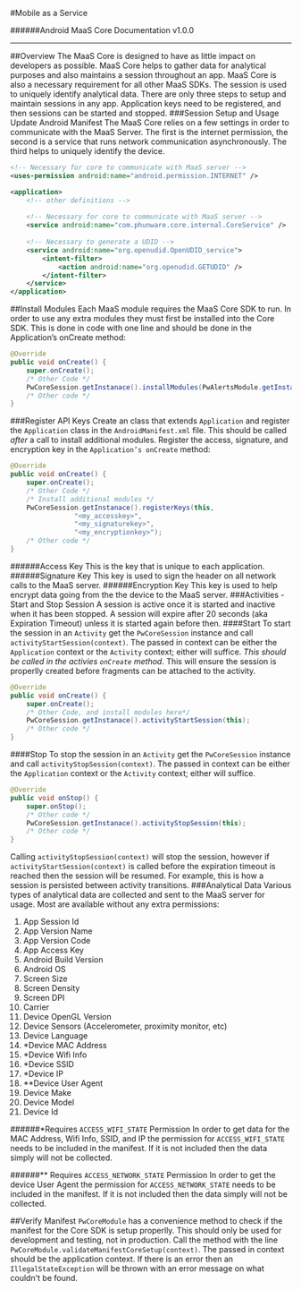 #Mobile as a Service

######Android MaaS Core Documentation
v1.0.0

________________
##Overview
The MaaS Core is designed to have as little impact on developers as possible. MaaS Core helps to gather data for analytical purposes and also maintains a session throughout an app. MaaS Core is also a necessary requirement for all other MaaS SDKs.
The session is used to uniquely identify analytical data. There are only three steps to setup and maintain sessions in any app. Application keys need to be registered, and then sessions can be started and stopped.
###Session Setup and Usage
Update Android Manifest
The MaaS Core relies on a few settings in order to communicate with the MaaS Server. 
The first is the internet permission, the second is a service that runs network communication asynchronously.
The third helps to uniquely identify the device.
``` XML
<!-- Necessary for core to communicate with MaaS server -->
<uses-permission android:name="android.permission.INTERNET" />

<application>
	<!-- other definitions -->
	
	<!-- Necessary for core to communicate with MaaS server -->
	<service android:name="com.phunware.core.internal.CoreService" />
	
	<!-- Necessary to generate a UDID -->
	<service android:name="org.openudid.OpenUDID_service">
		<intent-filter>
			<action android:name="org.openudid.GETUDID" />
		</intent-filter>
	</service>
</application>
```
##Install Modules
Each MaaS module requires the MaaS Core SDK to run. In order to use any extra modules they must first be installed into the Core SDK. This is done in code with one line and should be done in the Application’s onCreate method:

``` Java
@Override
public void onCreate() {
    super.onCreate();
    /* Other Code */
    PwCoreSession.getInstanace().installModules(PwAlertsModule.getInstance(), ...);
    /* Other code */
}
```
###Register API Keys
Create an class that extends `Application` and register the `Application` class in the `AndroidManifest.xml` file.
This should be called *after* a call to install additional modules. 
Register the access, signature, and encryption key in the `Application’s onCreate` method:

``` Java
@Override
public void onCreate() {
    super.onCreate();
    /* Other Code */
    /* Install additional modules */
    PwCoreSession.getInstanace().registerKeys(this,
                "<my_accesskey>",
                "<my_signaturekey>",
                "<my_encryptionkey>");
    /* Other code */
}
```
######Access Key
This is the key that is unique to each application.
######Signature Key
This key is used to sign the header on all network calls to the MaaS server.
######Encryption Key
This key is used to help encrypt data going from the the device to the MaaS server.
###Activities - Start and Stop Session
A session is active once it is started and inactive when it has been stopped.
A session will expire after 20 seconds (aka Expiration Timeout) unless it is started again before then.
####Start
To start the session in an `Activity` get the `PwCoreSession` instance and call `activityStartSession(context)`.
The passed in context can be either the `Application` context or the `Activity` context; either will suffice. *This
should be called in the activies `onCreate` method*. This will ensure the session is properlly created before fragments
can be attached to the activity.

``` Java
@Override
public void onCreate() {
    super.onCreate();
    /* Other Code, and install modules here*/
    PwCoreSession.getInstanace().activityStartSession(this);
    /* Other code */
}
```

####Stop
To stop the session in an `Activity` get the `PwCoreSession` instance and call `activityStopSession(context)`.
The passed in context can be either the `Application` context or the `Activity` context; either will suffice.


``` Java
@Override
public void onStop() {
    super.onStop();
    /* Other code */
    PwCoreSession.getInstanace().activityStopSession(this);
    /* Other code */
}
```

Calling `activityStopSession(context)` will stop the session, however if `activityStartSession(context)` is
called before the expiration timeout is reached then the session will be resumed.
For example, this is how a session is persisted between activity transitions.
###Analytical Data
Various types of analytical data are collected and sent to the MaaS server for usage.
Most are available without any extra permissions:

1. App Session Id
2. App Version Name
3. App Version Code
4. App Access Key
5. Android Build Version
6. Android OS
7. Screen Size
8. Screen Density
9. Screen DPI
10. Carrier
11. Device OpenGL Version
12. Device Sensors (Accelerometer, proximity monitor, etc)
13. Device Language
14. *Device MAC Address
15. *Device Wifi Info
16. *Device SSID
17. *Device IP
18. **Device User Agent
19. Device Make
20. Device Model
21. Device Id



######*Requires `ACCESS_WIFI_STATE` Permission
In order to get data for the MAC Address, Wifi Info, SSID, and IP the permission for `ACCESS_WIFI_STATE` needs
to be included in the manifest. If it is not included then the data simply will not be collected.


######** Requires `ACCESS_NETWORK_STATE` Permission
In order to get the device User Agent the permission for `ACCESS_NETWORK_STATE` needs to be included in the manifest.
If it is not included then the data simply will not be collected.

##Verify Manifest
`PwCoreModule` has a convenience method to check if the manifest for the Core SDK is setup properlly. This should only
be used for development and testing, not in production.
Call the method with the line `PwCoreModule.validateManifestCoreSetup(context)`. The passed in context should be the
application context. If there is an error then an `IllegalStateException` will be thrown with an error message on what
couldn't be found.
